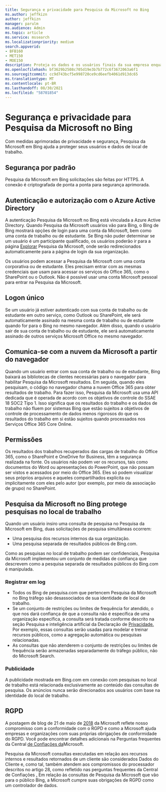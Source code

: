 ```yaml
---
title: Segurança e privacidade para Pesquisa da Microsoft no Bing
ms.author: jeffkizn
author: jeffkizn
manager: parulm
ms.audience: Admin
ms.topic: article
ms.service: mssearch
ms.localizationpriority: medium
search.appverid:
- BFB160
- MET150
- MOE150
description: Proteja os dados e os usuários finais da sua empresa enquanto fornece informações aos usuários autorizados com Pesquisa da Microsoft em Bing
ms.openlocfilehash: bf3629b2508c705d19e3b7b772c6f3672063a6f1
ms.sourcegitcommit: cc9d743bcf5e998720ce9cd6eefb4061d913dc65
ms.translationtype: MT
ms.contentlocale: pt-BR
ms.lasthandoff: 08/30/2021
ms.locfileid: "58701854"
---
```

# <a name="security-and-privacy-for-microsoft-search-in-bing"></a>Segurança e privacidade para Pesquisa da Microsoft no Bing

Com medidas aprimoradas de privacidade e segurança, Pesquisa da Microsoft em Bing ajuda a proteger seus usuários e dados de local de trabalho.

## <a name="secure-by-default"></a>Segurança por padrão

Pesquisa da Microsoft em Bing solicitações são feitas por HTTPS. A conexão é criptografada de ponta a ponta para segurança aprimorada.
  
## <a name="authentication-and-authorization-with-azure-active-directory"></a>Autenticação e autorização com o Azure Active Directory

A autenticação Pesquisa da Microsoft no Bing está vinculada a Azure Active Directory. Quando Pesquisa da Microsoft usuários vão para Bing, o Bing de Bing mostrará opções de login para uma conta da Microsoft, bem como uma conta de trabalho ou de estudante. Se Bing não puder determinar se um usuário é um participante qualificado, os usuários poderão ir para a página [Explorar](https://www.bing.com/business/explore) Pesquisa da Microsoft, onde serão redirecionados automaticamente para a página de login da sua organização.

Os usuários podem acessar a Pesquisa da Microsoft com uma conta corporativa ou de estudante. Eles precisam entrar com as mesmas credenciais que usam para acessar os serviços do Office 365, como o SharePoint ou o Outlook. Não é possível usar uma conta Microsoft pessoal para entrar na Pesquisa da Microsoft.

## <a name="single-sign-on"></a>Logon único

Se um usuário já estiver autenticado com sua conta de trabalho ou de estudante em outro serviço, como Outlook ou SharePoint, ele será automaticamente assinado na mesma conta de trabalho ou de estudante quando for para o Bing no mesmo navegador. Além disso, quando o usuário sair de sua conta de trabalho ou de estudante, ele será automaticamente assinado de outros serviços Microsoft Office no mesmo navegador.
  
## <a name="communicates-with-the-microsoft-cloud-from-the-browser"></a>Comunica-se com a nuvem da Microsoft a partir do navegador

Quando um usuário entrar com sua conta de trabalho ou de estudante, Bing baixará as bibliotecas de clientes necessárias para o navegador para habilitar Pesquisa da Microsoft resultados. Em seguida, quando eles pesquisam, o código no navegador chama a nuvem Office 365 para obter resultados de trabalho. Para fazer isso, Pesquisa da Microsoft usa uma API dedicada que é operada de acordo com os objetivos de controle do SSAE 18 SOC2 Tipo 1. Isso significa que os resultados do trabalho e os dados de trabalho não fluem por sistemas Bing que estão sujeitos a objetivos de controle de processamento de dados menos rigorosos do que os resultados do trabalho em si estão sujeitos quando processados nos Serviços Office 365 Core Online.
  
## <a name="permissions"></a>Permissões

Os resultados dos trabalhos recuperados das cargas de trabalho do Office 365, como o SharePoint e OneDrive for Business, têm a segurança realizada na fonte. Os usuários não podem ver os recursos, tais como documentos do Word ou apresentações do PowerPoint, que não possam ser vistos e acessados por meio do Office 365. Eles só podem visualizar seus próprios arquivos e aqueles compartilhados explícita ou implicitamente com eles pelo autor (por exemplo, por meio da associação de grupo) no SharePoint.

## <a name="microsoft-search-in-bing-protects-workplace-searches"></a>Pesquisa da Microsoft no Bing protege pesquisas no local de trabalho

Quando um usuário insiro uma consulta de pesquisa no Pesquisa da Microsoft em Bing, duas solicitações de pesquisa simultâneas ocorrem:

- Uma pesquisa dos recursos internos da sua organização.
- Uma pesquisa separada de resultados públicos de Bing.com.

Como as pesquisas no local de trabalho podem ser confidenciais, Pesquisa da Microsoft implementou um conjunto de medidas de confiança que descrevem como a pesquisa separada de resultados públicos do Bing.com é manipulada.

### <a name="logging"></a>Registrar em log

- Todos os Bing de pesquisa.com que pertencem Pesquisa da Microsoft no Bing tráfego são desassociados de sua identidade de local de trabalho.
- Se um conjunto de restrições ou limites de frequência for atendido, o que nos dará confiança de que a consulta não é específica de uma organização específica, a consulta será tratada conforme descrito na seção Pesquisa e inteligência artificial da Declaração de [Privacidade.](https://privacy.microsoft.com/privacystatement) Por exemplo, essas consultas serão usadas para modelar e treinar recursos públicos, como a agregação automática ou pesquisas relacionadas.
- As consultas que não atenderem o conjunto de restrições ou limites de frequência serão armazenadas separadamente do tráfego público, não do Microsoft Search.

### <a name="advertising"></a>Publicidade

A publicidade mostrada em Bing.com em conexão com pesquisas no local de trabalho está relacionada exclusivamente ao conteúdo das consultas de pesquisa. Os anúncios nunca serão direcionados aos usuários com base na identidade do local de trabalho.

## <a name="gdpr"></a>RGPD

A postagem de blog de 21 de maio de [2018](https://blogs.microsoft.com/on-the-issues/2018/05/21/microsofts-commitment-to-gdpr-privacy-and-putting-customers-in-control-of-their-own-data/) da Microsoft reflete nosso compromisso com a conformidade com o RGPD e como a Microsoft ajuda empresas e organizações com suas próprias obrigações de conformidade do RGPD. Você pode encontrar detalhes adicionais na Perguntas frequentes da Central [de Confiações da](https://www.microsoft.com/trustcenter/privacy/gdpr/gdpr-faqs)Microsoft.

Pesquisa da Microsoft consultas executadas em relação aos recursos internos e resultados retornados de um cliente são considerados Dados do Cliente e, como tal, também atendem aos compromissos do processador descritos no artigo 28, como refletido nas perguntas frequentes da Central de Confiações [.](https://www.microsoft.com/trustcenter/privacy/gdpr/gdpr-faqs) Em relação às consultas de Pesquisa da Microsoft que vão para o público Bing, a Microsoft cumpre suas obrigações de RGPD como um controlador de dados.
